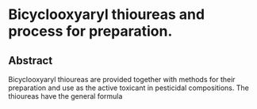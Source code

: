 # Bicyclooxyaryl thioureas and process for preparation.

## Abstract
Bicyclooxyaryl thioureas are provided together with methods for their preparation and use as the active toxicant in pesticidal compositions. The thioureas have the general formula